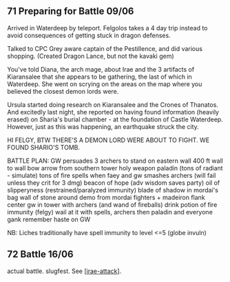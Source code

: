 
## 71 Preparing for Battle 09/06
Arrived in Waterdeep by teleport. Felgolos takes a 4 day trip instead to avoid consequences of getting stuck in dragon defenses.

Talked to CPC Grey aware captain of the Pestillence, and did various shopping.
(Created Dragon Lance, but not the kavaki gem)

You've told Diana, the arch mage, about Irae and the 3 artifacts of Kiaransalee that she appears to be gathering, the last of which in Waterdeep. She went on scrying on the areas on the map where you believed the closest demon lords were.

Ursula started doing research on Kiaransalee and the Crones of Thanatos. And excitedly last night, she reported on having found information (heavily erased) on Sharia's burial chamber - at the foundation of Castle Waterdeep. However, just as this was happening, an earthquake struck the city.

HI FELGY, BTW THERE'S A DEMON LORD WERE ABOUT TO FIGHT. WE FOUND SHARIO'S TOMB.

BATTLE PLAN:
GW persuades 3 archers to stand on eastern wall
400 ft wall to wall
bow arrow from southern tower
holy weapon paladin (tons of radiant - simulate)
tons of fire spells when faey and gw smashes
archers (will fail unless they crit for 3 dmg)
beacon of hope (adv wisdom saves party)
oil of slipperyness (restrained/paralyzed immunity)
blade of shadow in mordai's bag
wall of stone around demo from mordai
fighters + madeiron flank center
gw in tower with archers (and wand of fireballs)
drink potion of fire immunity (felgy)
wail at it with spells, archers
then paladin and everyone gank
remember haste on GW

NB: Liches traditionally have spell immunity to level <=5 (globe invuln)

## 72 Battle 16/06
actual battle. slugfest.
See [[irae-attack]].

[//begin]: # "Autogenerated link references for markdown compatibility"
[irae-attack]: ../waterdeep/irae-attack "Waterdeep Siege"
[//end]: # "Autogenerated link references"